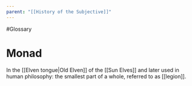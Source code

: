 ```yaml
---
parent: "[[History of the Subjective]]"
---
```

#Glossary 
# Monad

In the [[Elven tongue|Old Elven]] of the [[Sun Elves]] and later used in human philosophy: the smallest part of a whole, referred to as [[legion]].